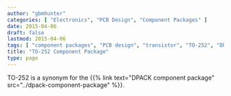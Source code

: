 ```yaml
---
author: "gbmhunter"
categories: [ "Electronics", "PCB Design", "Component Packages" ]
date: 2015-04-06
draft: false
lastmod: 2015-04-06
tags: [ "component packages", "PCB design", "transistor", "TO-252", "DPACK" ]
title: "TO-252 Component Package"
type: page
---
```


TO-252 is a synonym for the {{% link text="DPACK component package" src="../dpack-component-package" %}}.